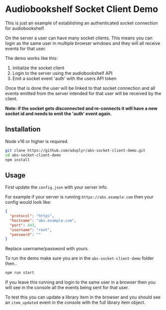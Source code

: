 # Audiobookshelf Socket Client Demo

This is just an example of establishing an authenticated socket connection for audiobookshelf.

On the server a user can have many socket clients. This means you can login as the same user in multiple browser windows and they will all receive events for that user.

The demo works like this:

1. Initialize the socket client
2. Login to the server using the audiobookshelf API
3. Emit a socket event 'auth' with the users API token

Once that is done the user will be linked to that socket connection and all events emitted from the server intended for that user will be received by the client.

**Note: if the socket gets disconnected and re-connects it will have a new socket id and needs to emit the 'auth' event again.**

## Installation

Node v16 or higher is required.

```bash
git clone https://github.com/advplyr/abs-socket-client-demo.git
cd abs-socket-client-demo
npm install
```

## Usage

First update the `config.json` with your server info.

For example if your server is running `https://abs.example.com` then your config would look like:
```json
{
  "protocol": "https",
  "hostname": "abs.example.com",
  "port": 443,
  "username": "root",
  "password": ""
}
```
Replace username/password with yours.

To run the demo make sure you are in the `abs-socket-client-demo` folder then..

```bash
npm run start
```

If you leave this running and login to the same user in a browser then you will see in the console all the events being sent for that user.

To test this you can update a library item in the browser and you should see an `item_updated` event in the console with the full library item object.
